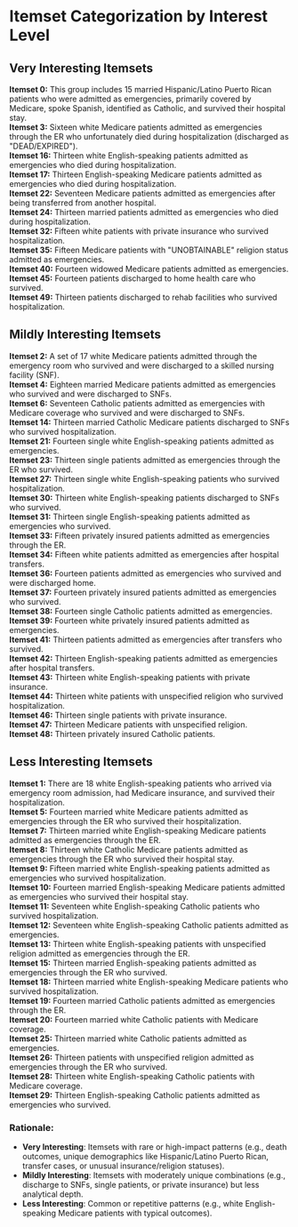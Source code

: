 # Itemset Categorization by Interest Level

## Very Interesting Itemsets
**Itemset 0:** This group includes 15 married Hispanic/Latino Puerto Rican patients who were admitted as emergencies, primarily covered by Medicare, spoke Spanish, identified as Catholic, and survived their hospital stay.  
**Itemset 3:** Sixteen white Medicare patients admitted as emergencies through the ER who unfortunately died during hospitalization (discharged as "DEAD/EXPIRED").  
**Itemset 16:** Thirteen white English-speaking patients admitted as emergencies who died during hospitalization.  
**Itemset 17:** Thirteen English-speaking Medicare patients admitted as emergencies who died during hospitalization.  
**Itemset 22:** Seventeen Medicare patients admitted as emergencies after being transferred from another hospital.  
**Itemset 24:** Thirteen married patients admitted as emergencies who died during hospitalization.  
**Itemset 32:** Fifteen white patients with private insurance who survived hospitalization.  
**Itemset 35:** Fifteen Medicare patients with "UNOBTAINABLE" religion status admitted as emergencies.  
**Itemset 40:** Fourteen widowed Medicare patients admitted as emergencies.  
**Itemset 45:** Fourteen patients discharged to home health care who survived.  
**Itemset 49:** Thirteen patients discharged to rehab facilities who survived hospitalization.  


## Mildly Interesting Itemsets
**Itemset 2:** A set of 17 white Medicare patients admitted through the emergency room who survived and were discharged to a skilled nursing facility (SNF).  
**Itemset 4:** Eighteen married Medicare patients admitted as emergencies who survived and were discharged to SNFs.  
**Itemset 6:** Seventeen Catholic patients admitted as emergencies with Medicare coverage who survived and were discharged to SNFs.  
**Itemset 14:** Thirteen married Catholic Medicare patients discharged to SNFs who survived hospitalization.  
**Itemset 21:** Fourteen single white English-speaking patients admitted as emergencies.  
**Itemset 23:** Thirteen single patients admitted as emergencies through the ER who survived.  
**Itemset 27:** Thirteen single white English-speaking patients who survived hospitalization.  
**Itemset 30:** Thirteen white English-speaking patients discharged to SNFs who survived.  
**Itemset 31:** Thirteen single English-speaking patients admitted as emergencies who survived.  
**Itemset 33:** Fifteen privately insured patients admitted as emergencies through the ER.  
**Itemset 34:** Fifteen white patients admitted as emergencies after hospital transfers.  
**Itemset 36:** Fourteen patients admitted as emergencies who survived and were discharged home.  
**Itemset 37:** Fourteen privately insured patients admitted as emergencies who survived.  
**Itemset 38:** Fourteen single Catholic patients admitted as emergencies.  
**Itemset 39:** Fourteen white privately insured patients admitted as emergencies.  
**Itemset 41:** Thirteen patients admitted as emergencies after transfers who survived.  
**Itemset 42:** Thirteen English-speaking patients admitted as emergencies after hospital transfers.  
**Itemset 43:** Thirteen white English-speaking patients with private insurance.  
**Itemset 44:** Thirteen white patients with unspecified religion who survived hospitalization.  
**Itemset 46:** Thirteen single patients with private insurance.  
**Itemset 47:** Thirteen Medicare patients with unspecified religion.  
**Itemset 48:** Thirteen privately insured Catholic patients.  


## Less Interesting Itemsets
**Itemset 1:** There are 18 white English-speaking patients who arrived via emergency room admission, had Medicare insurance, and survived their hospitalization.  
**Itemset 5:** Fourteen married white Medicare patients admitted as emergencies through the ER who survived their hospitalization.  
**Itemset 7:** Thirteen married white English-speaking Medicare patients admitted as emergencies through the ER.  
**Itemset 8:** Thirteen white Catholic Medicare patients admitted as emergencies through the ER who survived their hospital stay.  
**Itemset 9:** Fifteen married white English-speaking patients admitted as emergencies who survived hospitalization.  
**Itemset 10:** Fourteen married English-speaking Medicare patients admitted as emergencies who survived their hospital stay.  
**Itemset 11:** Seventeen white English-speaking Catholic patients who survived hospitalization.  
**Itemset 12:** Seventeen white English-speaking Catholic patients admitted as emergencies.  
**Itemset 13:** Thirteen white English-speaking patients with unspecified religion admitted as emergencies through the ER.  
**Itemset 15:** Thirteen married English-speaking patients admitted as emergencies through the ER who survived.  
**Itemset 18:** Thirteen married white English-speaking Medicare patients who survived hospitalization.  
**Itemset 19:** Fourteen married Catholic patients admitted as emergencies through the ER.  
**Itemset 20:** Fourteen married white Catholic patients with Medicare coverage.  
**Itemset 25:** Thirteen married white Catholic patients admitted as emergencies.  
**Itemset 26:** Thirteen patients with unspecified religion admitted as emergencies through the ER who survived.  
**Itemset 28:** Thirteen white English-speaking Catholic patients with Medicare coverage.  
**Itemset 29:** Thirteen English-speaking Catholic patients admitted as emergencies who survived.  

### Rationale:  
- **Very Interesting**: Itemsets with rare or high-impact patterns (e.g., death outcomes, unique demographics like Hispanic/Latino Puerto Rican, transfer cases, or unusual insurance/religion statuses).  
- **Mildly Interesting**: Itemsets with moderately unique combinations (e.g., discharge to SNFs, single patients, or private insurance) but less analytical depth.  
- **Less Interesting**: Common or repetitive patterns (e.g., white English-speaking Medicare patients with typical outcomes).

